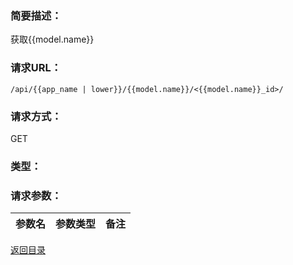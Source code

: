 ### **简要描述：**

获取{{model.name}}

### **请求URL：**

`/api/{{app_name | lower}}/{{model.name}}/<{{model.name}}_id>/`

### **请求方式：**

GET

### **类型：**

### **请求参数：**

|参数名|参数类型|备注|
|:--|:--|:--|

[返回目录](../base.md)
